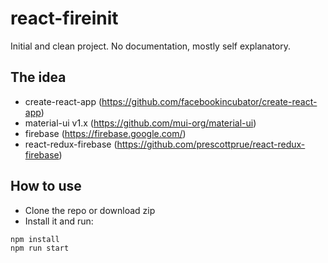 # react-fireinit

Initial and clean project. No documentation, mostly self explanatory.

## The idea
* create-react-app (https://github.com/facebookincubator/create-react-app)
* material-ui v1.x (https://github.com/mui-org/material-ui)
* firebase (https://firebase.google.com/)
* react-redux-firebase (https://github.com/prescottprue/react-redux-firebase)

## How to use

* Clone the repo or download zip
* Install it and run:

```bash
npm install
npm run start
```